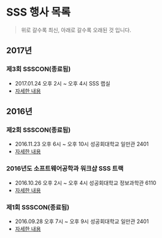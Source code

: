 # SSS 행사 목록

> 위로 갈수록 최신, 아래로 갈수록 오래된 것 입니다.

## 2017년

### 제3회 SSSCON(종료됨)
- 2017.01.24 오후 2시 ~ 오후 4시 SSS 랩실
- [자세한 내용](ssscon3rd.md)

## 2016년

### 제2회 SSSCON(종료됨)
- 2016.11.23 오후 6시 ~ 오후 10시 성공회대학교 일만관 2401
- [자세한 내용](ssscon2nd.md)

### 2016년도 소프트웨어공학과 워크샵 SSS 트랙
- 2016.10.26 오후 2시 ~ 오후 4시 성공회대학교 정보과학관 6110
- [자세한 내용](softworkshop2016ssstrack.md)

### 제1회 SSSCON(종료됨)
- 2016.09.28 오후 7시 ~ 오후 9시 성공회대학교 일만관 2401
- [자세한 내용](ssscon1st.md)
